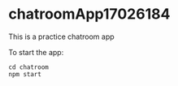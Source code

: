 # chatroomApp17026184

This is a practice chatroom app

To start the app:

```
cd chatroom
npm start
```
